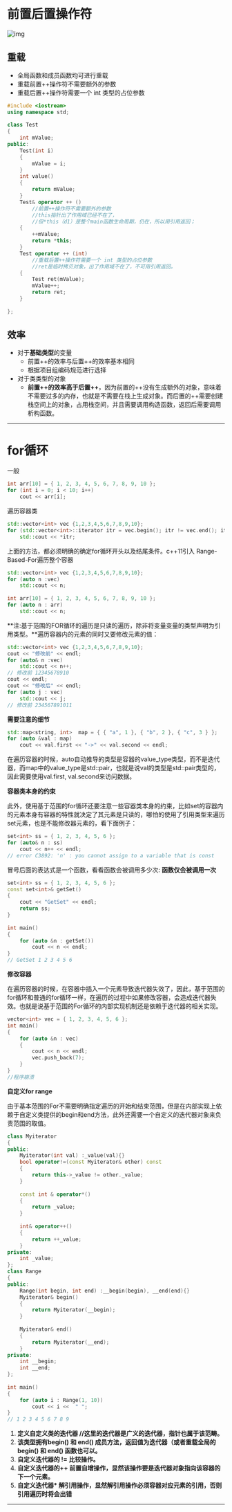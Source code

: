 # 前置后置操作符

![img](https://propane.oss-cn-nanjing.aliyuncs.com/typora_pic/3346f671f1c34b24a9c2a4ee092b0e8f.png)

## 重载

- 全局函数和成员函数均可进行重载
- 重载前置++操作符不需要额外的参数
- 重载后置++操作符需要一个 int 类型的占位参数

```cpp
#include <iostream>
using namespace std;
 
class Test
{
    int mValue;
public:
    Test(int i)
    {
        mValue = i;
    }
    int value()
    {
        return mValue;
    }
    Test& operator ++ ()
        //前置++操作符不需要额外的参数
        //this指针出了作用域已经不在了，
        //但*this（d1）是整个main函数生命周期，仍在，所以用引用返回；
    {
        ++mValue;
        return *this;
    }
    Test operator ++ (int)
        //重载后置++操作符需要一个 int 类型的占位参数
        //ret是临时拷贝对象，出了作用域不在了，不可用引用返回。
    {
        Test ret(mValue);
        mValue++;
        return ret;
    }
 
};
```

## 效率

- 对于**基础类型**的变量
  - 前置++的效率与后置++的效率基本相同
  - 根据项目组编码规范进行选择
- 对于类类型的对象
  - **前置++的效率高于后置++**，因为前置的++没有生成额外的对象，意味着不需要过多的内存，也就是不需要在栈上生成对象。而后置的++需要创建栈空间上的对象，占用栈空间，并且需要调用构造函数，返回后需要调用析构函数。

------


# for循环

一般

```c++
int arr[10] = { 1, 2, 3, 4, 5, 6, 7, 8, 9, 10 };
for (int i = 0; i < 10; i++)
	cout << arr[i];
```

遍历容器类

```cpp
std::vector<int> vec {1,2,3,4,5,6,7,8,9,10};
for (std::vector<int>::iterator itr = vec.begin(); itr != vec.end(); itr++)
	std::cout << *itr;
```

上面的方法，都必须明确的确定for循环开头以及结尾条件。c++11引入 Range-Based-For遍历整个容器

```cpp
std::vector<int> vec {1,2,3,4,5,6,7,8,9,10};
for (auto n :vec)
	std::cout << n;
 
int arr[10] = { 1, 2, 3, 4, 5, 6, 7, 8, 9, 10 };
for (auto n : arr)
	std::cout << n;
```

**注:基于范围的FOR循环的遍历是只读的遍历，除非将变量变量的类型声明为引用类型。**遍历容器内的元素的同时又要修改元素的值：

```cpp
std::vector<int> vec {1,2,3,4,5,6,7,8,9,10};
cout << "修改前" << endl;
for (auto& n :vec)
    std::cout << n++;
// 修改前 12345678910
cout << endl;
cout << "修改后" << endl;
for (auto j : vec)
    std::cout << j;
// 修改前 234567891011
```

**需要注意的细节**

```cpp
std::map<string, int>  map = { { "a", 1 }, { "b", 2 }, { "c", 3 } };
for (auto &val : map)
	cout << val.first << "->" << val.second << endl;
```

在遍历容器的时候，auto自动推导的类型是容器的value_type类型，而不是迭代器，而map中的value_type是std::pair，也就是说val的类型是std::pair类型的，因此需要使用val.first, val.second来访问数据。

**容器类本身的约束**

此外，使用基于范围的for循环还要注意一些容器类本身的约束，比如set的容器内的元素本身有容器的特性就决定了其元素是只读的，哪怕的使用了引用类型来遍历set元素，也是不能修改器元素的，看下面例子：

```cpp
set<int> ss = { 1, 2, 3, 4, 5, 6 };
for (auto& n : ss)
	cout << n++ << endl;
// error C3892: 'n' : you cannot assign to a variable that is const
```

冒号后面的表达式是一个函数，看看函数会被调用多少次: **函数仅会被调用一次**

```cpp
set<int> ss = { 1, 2, 3, 4, 5, 6 };
const set<int>& getSet()
{
	cout << "GetSet" << endl;
	return ss;
}
 
int main()
{
	for (auto &n : getSet())
		cout << n << endl;
}
// GetSet 1 2 3 4 5 6
```

**修改容器**

在遍历容器的时候，在容器中插入一个元素导致迭代器失效了，因此，基于范围的for循环和普通的for循环一样，在遍历的过程中如果修改容器，会造成迭代器失效。也就是说基于范围的For循环的内部实现机制还是依赖于迭代器的相关实现。

```cpp
vector<int> vec = { 1, 2, 3, 4, 5, 6 };
int main()
{
	for (auto &n : vec)
	{
		cout << n << endl;
		vec.push_back(7);
	}
}
//程序崩溃
```

**自定义for range**

由于基本范围的For不需要明确指定遍历的开始和结束范围，但是在内部实现上依赖于自定义类提供的begin和end方法，此外还需要一个自定义的迭代器对象来负责范围的取值。

```cpp
class Myiterator
{
public:
	Myiterator(int val) :_value(val){}
	bool operator!=(const Myiterator& other) const
	{
		return this->_value != other._value;
	}
 
	const int & operator*()
	{
		return _value;
	}
 
	int& operator++()
	{
		return ++_value;
	}
private:
	int _value;
};
class Range
{
public:
	Range(int begin, int end) :__begin(begin), __end(end){}
	Myiterator& begin()
	{
		return Myiterator(__begin);
	}
 
	Myiterator& end()
	{
		return Myiterator(__end);
	}
private:
	int __begin;
	int __end;
};
 
int main()
{
	for (auto i : Range(1, 10))
		cout << i <<  " ";
}
// 1 2 3 4 5 6 7 8 9
```

1. **定义自定义类的迭代器  //这里的迭代器是广义的迭代器，指针也属于该范畴。**
2. **该类型拥有begin() 和 end() 成员方法，返回值为迭代器（或者重载全局的begin() 和 end() 函数也可以。**
3. **自定义迭代器的 != 比较操作。**
4. **自定义迭代器的++ 前置自增操作，显然该操作要是迭代器对象指向该容器的下一个元素。**
5. **自定义迭代器\* 解引用操作，显然解引用操作必须容器对应元素的引用，否则引用遍历时将会出错**



-----

